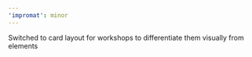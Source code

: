 ```yaml
---
'impromat': minor
---
```


Switched to card layout for workshops to differentiate them visually from elements
